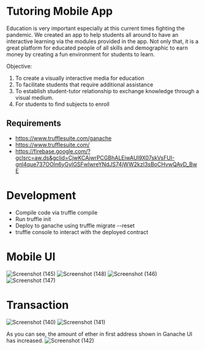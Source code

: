 # Tutoring Mobile App

Education is very important especially at this current times fighting the pandemic.
We created an app to help students all around to have an interactive learning via the modules provided in the app. Not only that, it is a great platform for educated people of all skills and demographic to earn money by creating a fun environment for students to learn.

Objective:

1) To create a visually interactive media for education
2) To facilitate students that require additional assistance
3) To establish student-tutor relationship to exchange knowledge 
   through a visual medium.
4) For students to find subjects to enroll

## Requirements

- https://www.trufflesuite.com/ganache
- https://www.trufflesuite.com/
- https://firebase.google.com/?gclsrc=aw.ds&gclid=CjwKCAjwrPCGBhALEiwAUl9X07skVsFUI-gnl4que737OOln6yGyIGSFwlwreYNdJS74jWW2kzI3sBoCHvwQAvD_BwE

# Development
- Compile code via truffle compile
- Run truffle init
- Deploy to ganache using truffle migrate --reset
- truffle console to interact with the deployed contract

# Mobile UI
![Screenshot (145)](https://user-images.githubusercontent.com/48626338/124000435-24fab080-da06-11eb-8465-58acf0469214.png)
![Screenshot (148)](https://user-images.githubusercontent.com/48626338/124000464-2d52eb80-da06-11eb-839a-cf7c4847b2d1.png)
![Screenshot (146)](https://user-images.githubusercontent.com/48626338/124000484-3479f980-da06-11eb-9152-f03cc1684f07.png)
![Screenshot (147)](https://user-images.githubusercontent.com/48626338/124000505-39d74400-da06-11eb-9147-7dd667ab2786.png)

# Transaction
![Screenshot (140)](https://user-images.githubusercontent.com/48626338/124000631-5d01f380-da06-11eb-868f-fa44dda311ad.png)
![Screenshot (141)](https://user-images.githubusercontent.com/48626338/124000647-625f3e00-da06-11eb-9b80-d85ce305b352.png)

As you can see, the amount of ether in first address shown in Ganache UI has increased.
![Screenshot (142)](https://user-images.githubusercontent.com/48626338/124000849-99355400-da06-11eb-89ff-7bfd2f17c234.png)



